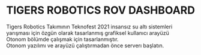 
# TIGERS ROBOTICS ROV DASHBOARD

Tigers Robotics Takımının Teknofest 2021 insansız su altı sistemleri yarışması için özgün olarak tasarlanmış grafiksel kullanıcı arayüzü
<br>
Otonom bölümde çalışmak için tasarlanmıştır.
<br>
Otonom yazılımı ve arayüzü çalıştırmadan önce serverı başlatın.
